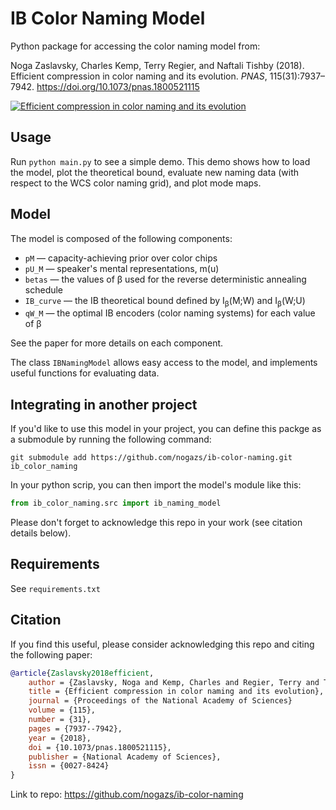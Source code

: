 # IB Color Naming Model

Python package for accessing the color naming model from:

Noga Zaslavsky, Charles Kemp, Terry Regier, and Naftali Tishby (2018).
Efficient compression in color naming and its evolution. *PNAS*, 115(31):7937–7942.
https://doi.org/10.1073/pnas.1800521115 

[![Efficient compression in color naming and its evolution](https://www.nogsky.com/publication/2018a-pnas/featured.png)](https://www.youtube.com/watch?v=4nJ35y9iYiM&feature=emb_logo)

## Usage

Run `python main.py` to see a simple demo.
This demo shows how to load the model, plot the theoretical bound,
evaluate new naming data (with respect to the WCS color naming grid),
and plot mode maps.

## Model

The model is composed of the following components:

- `pM`	— capacity-achieving prior over color chips
- `pU_M` — speaker's mental representations, m(u)
- `betas` —	the values of &beta; used for the reverse deterministic annealing schedule
- `IB_curve` —	the IB theoretical bound defined by I<sub>&beta;</sub>(M;W) and I<sub>&beta;</sub>(W;U)
- `qW_M`	—	the optimal IB encoders (color naming systems) for each value of &beta;

See the paper for more details on each component.

The class `IBNamingModel` allows easy access to the model,
and implements useful functions for evaluating data. 

## Integrating in another project

If you'd like to use this model in your project, you can define this packge as a submodule by running the following command:

```shell
git submodule add https://github.com/nogazs/ib-color-naming.git ib_color_naming
```

In your python scrip, you can then import the model's module like this: 

```python
from ib_color_naming.src import ib_naming_model
```

Please don't forget to acknowledge this repo in your work (see citation details below).

## Requirements

See `requirements.txt`

## Citation

If you find this useful, please consider acknowledging this repo and citing the following paper: 
```bibtex
@article{Zaslavsky2018efficient,
    author = {Zaslavsky, Noga and Kemp, Charles and Regier, Terry and Tishby, Naftali},
    title = {Efficient compression in color naming and its evolution},
    journal = {Proceedings of the National Academy of Sciences}
    volume = {115},
    number = {31},
    pages = {7937--7942},
    year = {2018},
    doi = {10.1073/pnas.1800521115},
    publisher = {National Academy of Sciences},
    issn = {0027-8424}
}
```
Link to repo: https://github.com/nogazs/ib-color-naming
